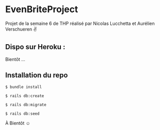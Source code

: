 # EvenBriteProject

Projet de la semaine 6 de THP réalisé par Nicolas Lucchetta et Aurélien Verschueren :v:

## Dispo sur Heroku : 

Bientôt ...

## Installation du repo

`$ bundle install`

`$ rails db:create`

`$ rails db:migrate`

`$ rails db:seed`



À Bientôt :relaxed:

